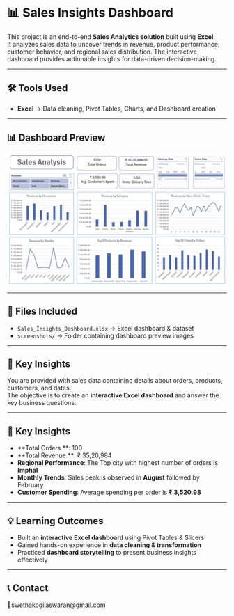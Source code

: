 # 📊 Sales Insights Dashboard  

This project is an end-to-end **Sales Analytics solution** built using **Excel**.  
It analyzes sales data to uncover trends in revenue, product performance, customer behavior, and regional sales distribution. The interactive dashboard provides actionable insights for data-driven decision-making.  

---

## 🛠️ Tools Used  
- **Excel** → Data cleaning, Pivot Tables, Charts, and Dashboard creation  

---

## 📊 Dashboard Preview  

![Sales Dashboard](Sales_Analysis_Dashboard.png)  


---

## 📁 Files Included  
- `Sales_Insights_Dashboard.xlsx` → Excel dashboard & dataset  
- `screenshots/` → Folder containing dashboard preview images  

---

## 📌 Key Insights  

You are provided with sales data containing details about orders, products, customers, and dates.  
The objective is to create an **interactive Excel dashboard** and answer the key business questions:  

---

## 📌 Key Insights  

- **Total Orders **: 100 
- **Total Revenue **: ₹ 35,20,984 
- **Regional Performance**: The Top city with highest number of orders is **Imphal**
- **Monthly Trends**: Sales peak is observed in **August** followed by February  
- **Customer Spending**: Average spending per order is **₹ 3,520.98** 

---

## 💡 Learning Outcomes  

- Built an **interactive Excel dashboard** using Pivot Tables & Slicers  
- Gained hands-on experience in **data cleaning & transformation**  
- Practiced **dashboard storytelling** to present business insights effectively  

---


## 📞 Contact  

📧swethakogilaswaran@gmail.com
